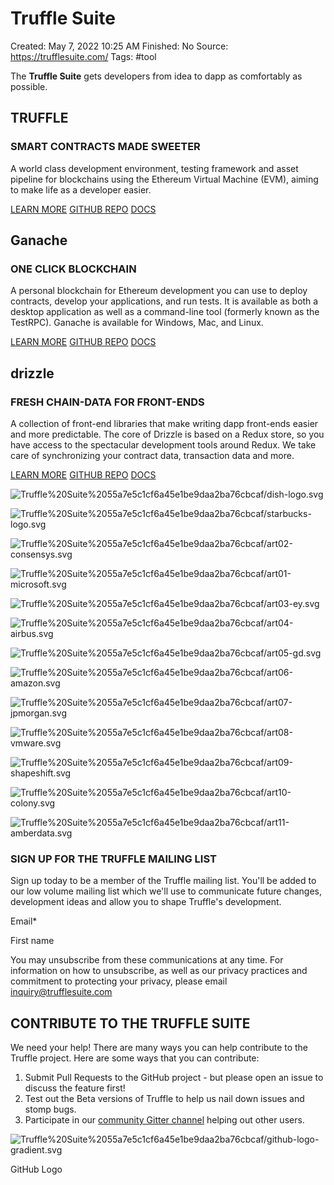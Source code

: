 # Truffle Suite

Created: May 7, 2022 10:25 AM
Finished: No
Source: https://trufflesuite.com/
Tags: #tool

The **Truffle Suite** gets developers from idea to dapp as comfortably as possible.

## TRUFFLE

### SMART CONTRACTS MADE SWEETER

A world class development environment, testing framework and asset pipeline for blockchains using the Ethereum Virtual Machine (EVM), aiming to make life as a developer easier.

[LEARN MORE](https://trufflesuite.com/truffle/) [GITHUB REPO](https://github.com/trufflesuite/truffle) [DOCS](https://trufflesuite.com/docs/truffle/)

## Ganache

### ONE CLICK BLOCKCHAIN

A personal blockchain for Ethereum development you can use to deploy contracts, develop your applications, and run tests. It is available as both a desktop application as well as a command-line tool (formerly known as the TestRPC). Ganache is available for Windows, Mac, and Linux.

[LEARN MORE](https://trufflesuite.com/ganache/) [GITHUB REPO](https://github.com/trufflesuite/ganache) [DOCS](https://trufflesuite.com/docs/ganache/)

## drizzle

### FRESH CHAIN-DATA FOR FRONT-ENDS

A collection of front-end libraries that make writing dapp front-ends easier and more predictable. The core of Drizzle is based on a Redux store, so you have access to the spectacular development tools around Redux. We take care of synchronizing your contract data, transaction data and more.

[LEARN MORE](https://trufflesuite.com/drizzle/) [GITHUB REPO](https://github.com/trufflesuite/drizzle) [DOCS](https://trufflesuite.com/docs/drizzle/)

![Truffle%20Suite%2055a7e5c1cf6a45e1be9daa2ba76cbcaf/dish-logo.svg](Truffle%20Suite%2055a7e5c1cf6a45e1be9daa2ba76cbcaf/dish-logo.svg)

![Truffle%20Suite%2055a7e5c1cf6a45e1be9daa2ba76cbcaf/starbucks-logo.svg](Truffle%20Suite%2055a7e5c1cf6a45e1be9daa2ba76cbcaf/starbucks-logo.svg)

![Truffle%20Suite%2055a7e5c1cf6a45e1be9daa2ba76cbcaf/art02-consensys.svg](Truffle%20Suite%2055a7e5c1cf6a45e1be9daa2ba76cbcaf/art02-consensys.svg)

![Truffle%20Suite%2055a7e5c1cf6a45e1be9daa2ba76cbcaf/art01-microsoft.svg](Truffle%20Suite%2055a7e5c1cf6a45e1be9daa2ba76cbcaf/art01-microsoft.svg)

![Truffle%20Suite%2055a7e5c1cf6a45e1be9daa2ba76cbcaf/art03-ey.svg](Truffle%20Suite%2055a7e5c1cf6a45e1be9daa2ba76cbcaf/art03-ey.svg)

![Truffle%20Suite%2055a7e5c1cf6a45e1be9daa2ba76cbcaf/art04-airbus.svg](Truffle%20Suite%2055a7e5c1cf6a45e1be9daa2ba76cbcaf/art04-airbus.svg)

![Truffle%20Suite%2055a7e5c1cf6a45e1be9daa2ba76cbcaf/art05-gd.svg](Truffle%20Suite%2055a7e5c1cf6a45e1be9daa2ba76cbcaf/art05-gd.svg)

![Truffle%20Suite%2055a7e5c1cf6a45e1be9daa2ba76cbcaf/art06-amazon.svg](Truffle%20Suite%2055a7e5c1cf6a45e1be9daa2ba76cbcaf/art06-amazon.svg)

![Truffle%20Suite%2055a7e5c1cf6a45e1be9daa2ba76cbcaf/art07-jpmorgan.svg](Truffle%20Suite%2055a7e5c1cf6a45e1be9daa2ba76cbcaf/art07-jpmorgan.svg)

![Truffle%20Suite%2055a7e5c1cf6a45e1be9daa2ba76cbcaf/art08-vmware.svg](Truffle%20Suite%2055a7e5c1cf6a45e1be9daa2ba76cbcaf/art08-vmware.svg)

![Truffle%20Suite%2055a7e5c1cf6a45e1be9daa2ba76cbcaf/art09-shapeshift.svg](Truffle%20Suite%2055a7e5c1cf6a45e1be9daa2ba76cbcaf/art09-shapeshift.svg)

![Truffle%20Suite%2055a7e5c1cf6a45e1be9daa2ba76cbcaf/art10-colony.svg](Truffle%20Suite%2055a7e5c1cf6a45e1be9daa2ba76cbcaf/art10-colony.svg)

![Truffle%20Suite%2055a7e5c1cf6a45e1be9daa2ba76cbcaf/art11-amberdata.svg](Truffle%20Suite%2055a7e5c1cf6a45e1be9daa2ba76cbcaf/art11-amberdata.svg)

### SIGN UP FOR THE TRUFFLE MAILING LIST

Sign up today to be a member of the Truffle mailing list. You'll be added to our low volume mailing list which we'll use to communicate future changes, development ideas and allow you to shape Truffle's development.

Email*

First name

You may unsubscribe from these communications at any time. For information on how to unsubscribe, as well as our privacy practices and commitment to protecting your privacy, please email [inquiry@trufflesuite.com](mailto:inquiry@trufflesuite.com)

## CONTRIBUTE TO THE TRUFFLE SUITE

We need your help! There are many ways you can help contribute to the Truffle project. Here are some ways that you can contribute:

1. Submit Pull Requests to the GitHub project - but please open an issue to discuss the feature first!
2. Test out the Beta versions of Truffle to help us nail down issues and stomp bugs.
3. Participate in our [community Gitter channel](https://gitter.im/ConsenSys/truffle) helping out other users.

![Truffle%20Suite%2055a7e5c1cf6a45e1be9daa2ba76cbcaf/github-logo-gradient.svg](Truffle%20Suite%2055a7e5c1cf6a45e1be9daa2ba76cbcaf/github-logo-gradient.svg)

GitHub Logo